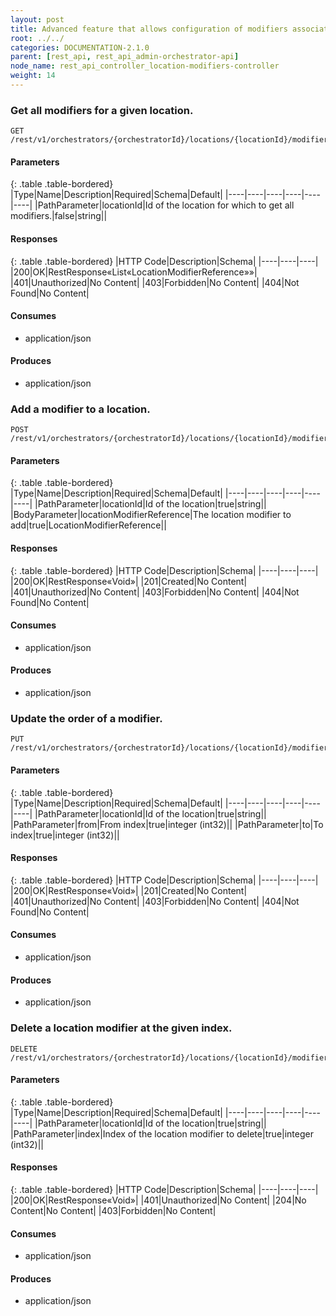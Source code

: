 ```yaml
---
layout: post
title: Advanced feature that allows configuration of modifiers associated with this location.
root: ../../
categories: DOCUMENTATION-2.1.0
parent: [rest_api, rest_api_admin-orchestrator-api]
node_name: rest_api_controller_location-modifiers-controller
weight: 14
---
```


### Get all modifiers for a given location.
```
GET /rest/v1/orchestrators/{orchestratorId}/locations/{locationId}/modifiers
```

#### Parameters

{: .table .table-bordered}
|Type|Name|Description|Required|Schema|Default|
|----|----|----|----|----|----|
|PathParameter|locationId|Id of the location for which to get all modifiers.|false|string||


#### Responses

{: .table .table-bordered}
|HTTP Code|Description|Schema|
|----|----|----|
|200|OK|RestResponse«List«LocationModifierReference»»|
|401|Unauthorized|No Content|
|403|Forbidden|No Content|
|404|Not Found|No Content|


#### Consumes

* application/json

#### Produces

* application/json

### Add a modifier to a location.
```
POST /rest/v1/orchestrators/{orchestratorId}/locations/{locationId}/modifiers
```

#### Parameters

{: .table .table-bordered}
|Type|Name|Description|Required|Schema|Default|
|----|----|----|----|----|----|
|PathParameter|locationId|Id of the location|true|string||
|BodyParameter|locationModifierReference|The location modifier to add|true|LocationModifierReference||


#### Responses

{: .table .table-bordered}
|HTTP Code|Description|Schema|
|----|----|----|
|200|OK|RestResponse«Void»|
|201|Created|No Content|
|401|Unauthorized|No Content|
|403|Forbidden|No Content|
|404|Not Found|No Content|


#### Consumes

* application/json

#### Produces

* application/json

### Update the order of a modifier.
```
PUT /rest/v1/orchestrators/{orchestratorId}/locations/{locationId}/modifiers/from/{from}/to/{to}
```

#### Parameters

{: .table .table-bordered}
|Type|Name|Description|Required|Schema|Default|
|----|----|----|----|----|----|
|PathParameter|locationId|Id of the location|true|string||
|PathParameter|from|From index|true|integer (int32)||
|PathParameter|to|To index|true|integer (int32)||


#### Responses

{: .table .table-bordered}
|HTTP Code|Description|Schema|
|----|----|----|
|200|OK|RestResponse«Void»|
|201|Created|No Content|
|401|Unauthorized|No Content|
|403|Forbidden|No Content|
|404|Not Found|No Content|


#### Consumes

* application/json

#### Produces

* application/json

### Delete a location modifier at the given index.
```
DELETE /rest/v1/orchestrators/{orchestratorId}/locations/{locationId}/modifiers/{index}
```

#### Parameters

{: .table .table-bordered}
|Type|Name|Description|Required|Schema|Default|
|----|----|----|----|----|----|
|PathParameter|locationId|Id of the location|true|string||
|PathParameter|index|Index of the location modifier to delete|true|integer (int32)||


#### Responses

{: .table .table-bordered}
|HTTP Code|Description|Schema|
|----|----|----|
|200|OK|RestResponse«Void»|
|401|Unauthorized|No Content|
|204|No Content|No Content|
|403|Forbidden|No Content|


#### Consumes

* application/json

#### Produces

* application/json

